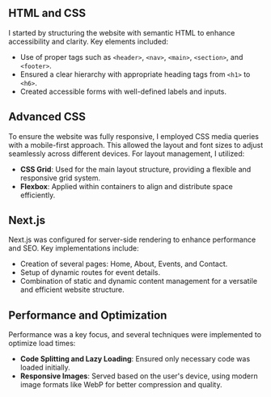 
## HTML and CSS

I started by structuring the website with semantic HTML to enhance accessibility and clarity. Key elements included:

- Use of proper tags such as `<header>`, `<nav>`, `<main>`, `<section>`, and `<footer>`.
- Ensured a clear hierarchy with appropriate heading tags from `<h1>` to `<h6>`.
- Created accessible forms with well-defined labels and inputs.

## Advanced CSS

To ensure the website was fully responsive, I employed CSS media queries with a mobile-first approach. This allowed the layout and font sizes to adjust seamlessly across different devices. For layout management, I utilized:

- **CSS Grid**: Used for the main layout structure, providing a flexible and responsive grid system.
- **Flexbox**: Applied within containers to align and distribute space efficiently.

## Next.js

Next.js was configured for server-side rendering to enhance performance and SEO. Key implementations include:

- Creation of several pages: Home, About, Events, and Contact.
- Setup of dynamic routes for event details.
- Combination of static and dynamic content management for a versatile and efficient website structure.

## Performance and Optimization

Performance was a key focus, and several techniques were implemented to optimize load times:

- **Code Splitting and Lazy Loading**: Ensured only necessary code was loaded initially.
- **Responsive Images**: Served based on the user's device, using modern image formats like WebP for better compression and quality.
